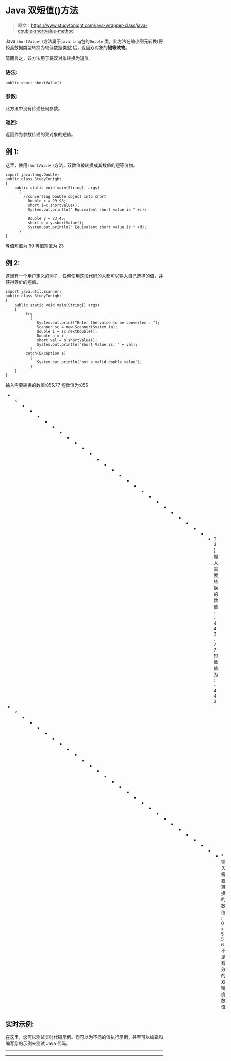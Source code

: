 # Java 双短值()方法

> 原文：<https://www.studytonight.com/java-wrapper-class/java-double-shortvalue-method>

Java `shortValue()`方法属于`java.lang`包的`Double` 类。此方法在缩小图元转换(将较高数据类型转换为较低数据类型)后，返回双对象的**短等效物**。

简而言之，该方法用于将双对象转换为短值。

### 语法:

```
public short shortValue() 
```

### 参数:

此方法中没有传递任何参数。

### 返回:

返回作为参数传递的双对象的短值。

## 例 1:

这里，使用`shortValue()`方法，双数值被转换成其数值的短等价物。

```
import java.lang.Double;
public class StudyTonight
{  
    public static void main(String[] args) 
      {  
        //converting Double object into short
          Double x = 99.98;
          short i=x.shortValue();
          System.out.println(" Equivalent short value is " +i);          

          Double y = 23.45;  
          short d = y.shortValue();  
          System.out.println(" Equivalent short value is " +d);
      }  
}
```

等值短值为 99
等值短值为 23

## 例 2:

这里有一个用户定义的例子，任何使用这段代码的人都可以输入自己选择的值，并获得等价的短值。

```
import java.util.Scanner;  
public class StudyTonight
{  
    public static void main(String[] args) 
    {  
         try
           {
              System.out.print("Enter the value to be converted : ");  
              Scanner sc = new Scanner(System.in);  
              double i = sc.nextDouble();  
              Double n = i ;  
              short val = n.shortValue();  
              System.out.println("Short Value is: " + val);  
           }
         catch(Exception e)
           {
              System.out.println("not a valid double value"); 
           }
    }
} 
```

输入需要转换的数值:855.77
短数值为:855
* * * * * * * * * * * * * * * * * * * * * * * * * * * * T3】输入需要转换的数值:-443.77
短数值为:-443
* * * * * * * * * * * * * * * * * * * * * * * * * * * * * *输入需要转换的数值:0x556
不是有效的双精度数值

## 实时示例:

在这里，您可以测试实时代码示例。您可以为不同的值执行示例，甚至可以编辑和编写您的示例来测试 Java 代码。

* * *

* * *